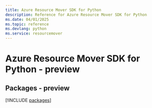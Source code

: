 ```yaml
---
title: Azure Resource Mover SDK for Python
description: Reference for Azure Resource Mover SDK for Python
ms.date: 04/01/2025
ms.topic: reference
ms.devlang: python
ms.service: resourcemover
---
```

# Azure Resource Mover SDK for Python - preview
## Packages - preview
[!INCLUDE [packages](resource-mover-index.md)]